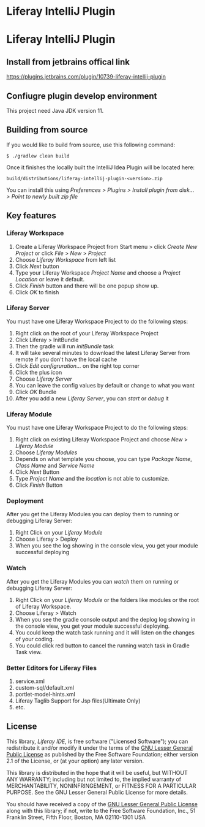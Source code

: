 # Liferay IntelliJ Plugin
# Liferay IntelliJ Plugin

## Install from jetbrains offical link
https://plugins.jetbrains.com/plugin/10739-liferay-intellij-plugin

## Confiugre plugin develop environment
This project need Java JDK version 11.

## Building from source
If you would like to build from source, use this following command:

```
$ ./gradlew clean build
```

Once it finishes the locally built the IntelliJ Idea Plugin will be located here:

```
build/distributions/liferay-intellij-plugin-<version>.zip
```

You can install this using _Preferences > Plugins > Install plugin from disk... > Point to newly built zip file_

## Key features

### Liferay Workspace

1. Create a Liferay Workspace Project from Start menu > click *Create New Project* or click *File* > *New* > *Project*
2. Choose *Liferay Workspace* from left list
3. Click *Next* button
4. Type your Liferay Workspace *Project Name* and choose a *Project Location* or leave it default.
5. Click *Finish* button and there will be one popup show up.
6. Click *OK* to finish

### Liferay Server

You must have one Liferay Workspace Project to do the following steps:
1. Right click on the root of your Liferay Workspace Project
2. Click Liferay > InitBundle
3. Then the gradle will run *initBundle* task
4. It will take several minutes to download the latest Liferay Server from remote if you don't have the local cache
5. Click *Edit configruration...* on the right top corner
6. Click the plus icon
7. Choose *Liferay Server*
8. You can leave the config values by default or change to what you want
9. Click *OK* Bundle
10. After you add a new *Liferay Server*, you can *start* or *debug* it

### Liferay Module

You must have one Liferay Workspace Project to do the following steps:
1. Right click on existing Liferay Workspace Project and choose *New* > *Liferay Module*
2. Choose *Liferay Modules*
3. Depends on what template you choose, you can type *Package Name*, *Class Name* and *Service Name*
4. Click *Next* Button
5. Type *Project Name* and the *location* is not able to customize.
6. Click *Finish* Button

### Deployment

After you get the Liferay Modules you can deploy them to running or debugging Liferay Server:
1. Right Click on your *Liferay Module*
2. Choose Liferay > Deploy
3. When you see the log showing in the console view, you get your module successful deploying

### Watch

After you get the Liferay Modules you can *watch* them on running or debugging Liferay Server:
1. Right Click on your *Liferay Module* or the folders like modules or the root of Liferay Workspace.
2. Choose Liferay > Watch
3. When you see the gradle console output and the deplog log showing in the console view, you get your module successful deploying.
4. You could keep the watch task running and it will listen on the changes of your coding.
5. You could click red button to cancel the running watch task in Gradle Task view.

### Better Editors for Liferay Files

1. service.xml
2. custom-sql/default.xml
3. portlet-model-hints.xml
4. Liferay Taglib Support for Jsp files(Ultimate Only)
5. etc.

## License

This library, *Liferay IDE*, is free software ("Licensed
Software"); you can redistribute it and/or modify it under the terms of the [GNU
Lesser General Public License](http://www.gnu.org/licenses/lgpl-2.1.html) as
published by the Free Software Foundation; either version 2.1 of the License, or
(at your option) any later version.

This library is distributed in the hope that it will be useful, but WITHOUT ANY
WARRANTY; including but not limited to, the implied warranty of MERCHANTABILITY,
NONINFRINGEMENT, or FITNESS FOR A PARTICULAR PURPOSE. See the GNU Lesser General
Public License for more details.

You should have received a copy of the [GNU Lesser General Public
License](http://www.gnu.org/licenses/lgpl-2.1.html) along with this library; if
not, write to the Free Software Foundation, Inc., 51 Franklin Street, Fifth
Floor, Boston, MA 02110-1301 USA